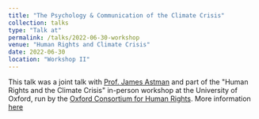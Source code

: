 ```yaml
---
title: "The Psychology & Communication of the Climate Crisis"
collection: talks
type: "Talk at"
permalink: /talks/2022-06-30-workshop
venue: "Human Rights and Climate Crisis"
date: 2022-06-30
location: "Workshop II"
---
```


This talk was a joint talk with [Prof. James Astman](https://www.bsg.ox.ac.uk/people/james-astman) and part of the "Human Rights and the Climate Crisis" in-person workshop at the University of Oxford, run by the [Oxford Consortium for Human Rights](https://www.oxfordconsortium.org/workshop-descriptions/2022/4/10/oxford-summer-2022-human-rights-and-the-climate-crisis). More information [here](https://drive.google.com/file/d/1TVxQ17T0niqmRinFWSwnZttJkZO99jLC/view?usp=sharing)



